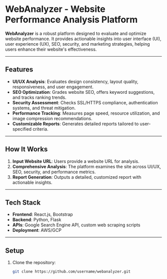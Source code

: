 # WebAnalyzer - Website Performance Analysis Platform  

**WebAnalyzer** is a robust platform designed to evaluate and optimize website performance. It provides actionable insights into user interface (UI), user experience (UX), SEO, security, and marketing strategies, helping users enhance their website's effectiveness.

---

## Features  

- **UI/UX Analysis**: Evaluates design consistency, layout quality, responsiveness, and user engagement.  
- **SEO Optimization**: Grades website SEO, offers keyword suggestions, and tracks ranking trends.  
- **Security Assessment**: Checks SSL/HTTPS compliance, authentication systems, and threat mitigation.  
- **Performance Tracking**: Measures page speed, resource utilization, and image compression recommendations.  
- **Customizable Reports**: Generates detailed reports tailored to user-specified criteria.  

---

## How It Works  

1. **Input Website URL**: Users provide a website URL for analysis.  
2. **Comprehensive Analysis**: The platform examines the site across UI/UX, SEO, security, and performance metrics.  
3. **Report Generation**: Outputs a detailed, customized report with actionable insights.  

---

## Tech Stack  

- **Frontend**: React.js, Bootstrap  
- **Backend**: Python, Flask  
- **APIs**: Google Search Engine API, custom web scraping scripts  
- **Deployment**: AWS/GCP  

---

## Setup  

1. Clone the repository:  
   ```bash
   git clone https://github.com/username/webanalyzer.git
